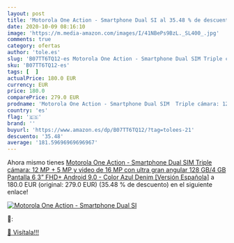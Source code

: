 ```yaml
---
layout: post
title: 'Motorola One Action - Smartphone Dual SI al 35.48 % de descuento'
date: 2020-10-09 08:16:10
image: 'https://m.media-amazon.com/images/I/41NBePs9BzL._SL400_.jpg'
comments: true
category: ofertas
author: 'tole.es'
slug: 'B07TT6TQ12-es Motorola One Action - Smartphone Dual SIM Triple cámara:...'
sku: 'B07TT6TQ12-es'
tags: [  ]
actualPrice: 180.0 EUR
currency: EUR
price: 180.0
comparePrice: 279.0 EUR
prodname: 'Motorola One Action - Smartphone Dual SIM  Triple cámara: 12 MP + 5 MP y video de 16 MP con ultra gran angular  128 GB/4 GB  Pantalla 6 3” FHD+  Android 9.0  - Color Azul Denim [Versión Española]'
country: 'es'
flag: '🇪🇸'
brand: ''
buyurl: 'https://www.amazon.es/dp/B07TT6TQ12/?tag=tolees-21'
descuento: '35.48'
average: '181.59696969696967'
---
```


Ahora mismo tienes [Motorola One Action - Smartphone Dual SIM  Triple cámara: 12 MP + 5 MP y video de 16 MP con ultra gran angular  128 GB/4 GB  Pantalla 6 3” FHD+  Android 9.0  - Color Azul Denim [Versión Española]](https://www.amazon.es/dp/B07TT6TQ12/?tag=tolees-21) a 180.0 EUR (original: 279.0 EUR) (35.48 %  de descuento) en el siguiente enlace!

[![Motorola One Action - Smartphone Dual SI](https://m.media-amazon.com/images/I/41NBePs9BzL._SL400_.jpg)](https://www.amazon.es/dp/B07TT6TQ12/?tag=tolees-21)

🔎:


[🛒 Visítala!!!](https://www.amazon.es/dp/B07TT6TQ12/?tag=tolees-21)
